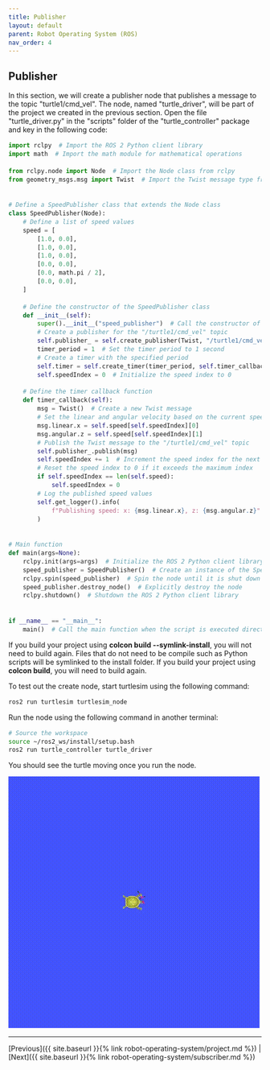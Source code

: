 ```yaml
---
title: Publisher
layout: default
parent: Robot Operating System (ROS)
nav_order: 4
---
```


## Publisher

In this section, we will create a publisher node that publishes a message to the topic "turtle1/cmd_vel". The node, named "turtle_driver", will be part of the project we created in the previous section. Open the file "turtle_driver.py" in the "scripts" folder of the "turtle_controller" package and key in the following code:

```python
import rclpy  # Import the ROS 2 Python client library
import math  # Import the math module for mathematical operations

from rclpy.node import Node  # Import the Node class from rclpy
from geometry_msgs.msg import Twist  # Import the Twist message type from geometry_msgs


# Define a SpeedPublisher class that extends the Node class
class SpeedPublisher(Node):
    # Define a list of speed values
    speed = [
        [1.0, 0.0],
        [1.0, 0.0],
        [1.0, 0.0],
        [0.0, 0.0],
        [0.0, math.pi / 2],
        [0.0, 0.0],
    ]

    # Define the constructor of the SpeedPublisher class
    def __init__(self):
        super().__init__("speed_publisher")  # Call the constructor of the Node class
        # Create a publisher for the "/turtle1/cmd_vel" topic
        self.publisher_ = self.create_publisher(Twist, "/turtle1/cmd_vel", 10)
        timer_period = 1  # Set the timer period to 1 second
        # Create a timer with the specified period
        self.timer = self.create_timer(timer_period, self.timer_callback)
        self.speedIndex = 0  # Initialize the speed index to 0

    # Define the timer callback function
    def timer_callback(self):
        msg = Twist()  # Create a new Twist message
        # Set the linear and angular velocity based on the current speed index
        msg.linear.x = self.speed[self.speedIndex][0]
        msg.angular.z = self.speed[self.speedIndex][1]
        # Publish the Twist message to the "/turtle1/cmd_vel" topic
        self.publisher_.publish(msg)
        self.speedIndex += 1  # Increment the speed index for the next iteration
        # Reset the speed index to 0 if it exceeds the maximum index
        if self.speedIndex == len(self.speed):
            self.speedIndex = 0
        # Log the published speed values
        self.get_logger().info(
            f"Publishing speed: x: {msg.linear.x}, z: {msg.angular.z}"
        )


# Main function
def main(args=None):
    rclpy.init(args=args)  # Initialize the ROS 2 Python client library
    speed_publisher = SpeedPublisher()  # Create an instance of the SpeedPublisher class
    rclpy.spin(speed_publisher)  # Spin the node until it is shut down
    speed_publisher.destroy_node()  # Explicitly destroy the node
    rclpy.shutdown()  # Shutdown the ROS 2 Python client library


if __name__ == "__main__":
    main()  # Call the main function when the script is executed directly
```

If you build your project using **colcon build --symlink-install**, you will not need to build again. Files that do not need to be compile such as Python scripts will be symlinked to the install folder. If you build your project using **colcon build**, you will need to build again.

To test out the create node, start turtlesim using the following command:

```bash
ros2 run turtlesim turtlesim_node
```

Run the node using the following command in another terminal:

```bash
# Source the workspace
source ~/ros2_ws/install/setup.bash
ros2 run turtle_controller turtle_driver
```

You should see the turtle moving once you run the node.

![Turtle motion](/assets/images/ros/publisher/turtle.gif)


---

[Previous]({{ site.baseurl }}{% link robot-operating-system/project.md %}) | [Next]({{ site.baseurl }}{% link robot-operating-system/subscriber.md %})
